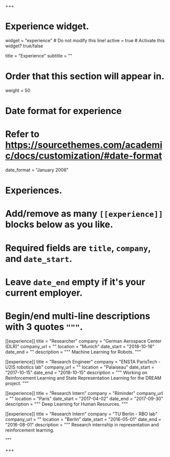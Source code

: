 +++
# Experience widget.
widget = "experience"  # Do not modify this line!
active = true  # Activate this widget? true/false

title = "Experience"
subtitle = ""

# Order that this section will appear in.
weight = 50

# Date format for experience
#   Refer to https://sourcethemes.com/academic/docs/customization/#date-format
date_format = "January 2006"

# Experiences.
#   Add/remove as many `[[experience]]` blocks below as you like.
#   Required fields are `title`, `company`, and `date_start`.
#   Leave `date_end` empty if it's your current employer.
#   Begin/end multi-line descriptions with 3 quotes `"""`.
[[experience]]
  title = "Researcher"
  company = "German Aerospace Center (DLR)"
  company_url = ""
  location = "Munich"
  date_start = "2018-10-16"
  date_end = ""
  description = """
  Machine Learning for Robots.
  """

[[experience]]
  title = "Research Engineer"
  company = "ENSTA ParisTech - U2IS robotics lab"
  company_url = ""
  location = "Palaiseau"
  date_start = "2017-10-15"
  date_end = "2018-10-15"
  description = """
  Working on Reinforcement Learning and State Representation Learning for the DREAM project.
  """

[[experience]]
  title = "Research Intern"
  company = "Riminder"
  company_url = ""
  location = "Paris"
  date_start = "2017-04-02"
  date_end = "2017-09-30"
  description = """
  Deep Learning for Human Resources.
  """


[[experience]]
  title = "Research Intern"
  company = "TU Berlin - RBO lab"
  company_url = ""
  location = "Berlin"
  date_start = "2016-05-01"
  date_end = "2016-08-01"
  description = """
  Research internship in representation and reinforcement learning.

  """

+++
